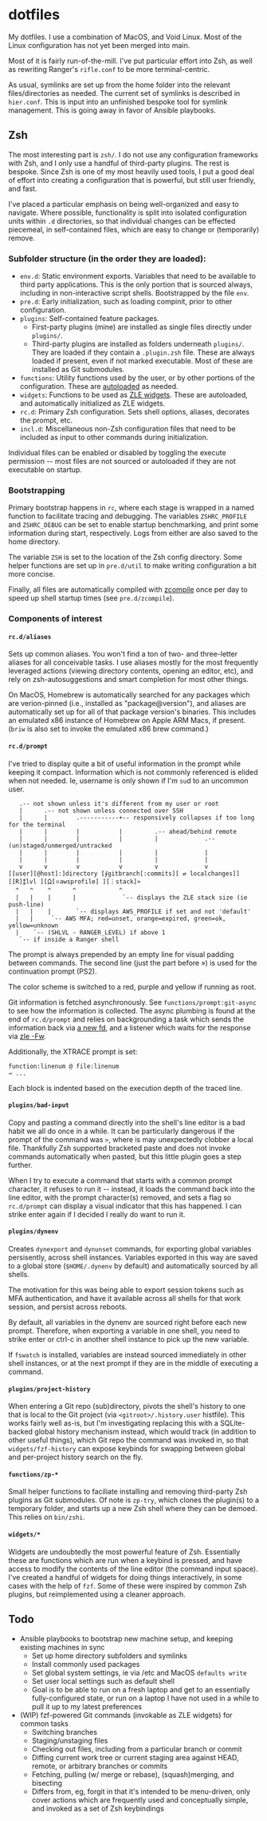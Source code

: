 # dotfiles

My dotfiles. I use a combination of MacOS, and Void Linux. Most of the Linux configuration has not yet been merged into main.

Most of it is fairly run-of-the-mill. I've put particular effort into Zsh, as well as rewriting Ranger's `rifle.conf` to be more terminal-centric.

As usual, symlinks are set up from the home folder into the relevant files/directories as needed. The current set of symlinks is described in `hier.conf`. This is input into an unfinished bespoke tool for symlink management. This is going away in favor of Ansible playbooks.

## Zsh

The most interesting part is `zsh/`. I do not use any configuration frameworks with Zsh, and I only use a handful of third-party plugins. The rest is bespoke. Since Zsh is one of my most heavily used tools, I put a good deal of effort into creating a configuration that is powerful, but still user friendly, and fast.

I've placed a particular emphasis on being well-organized and easy to navigate. Where possible, functionality is split into isolated configuration units within `.d` directories, so that individual changes can be effected piecemeal, in self-contained files, which are easy to change or (temporarily) remove.

### Subfolder structure (in the order they are loaded):

- `env.d`: Static environment exports. Variables that need to be available to third party applications. This is the only portion that is sourced always, including in non-interactive script shells. Bootstrapped by the file `env`.
- `pre.d`: Early initialization, such as loading compinit, prior to other configuration.
- `plugins`: Self-contained feature packages.
  - First-party plugins (mine) are installed as single files directly under `plugins/`.
  - Third-party plugins are installed as folders underneath `plugins/`. They are loaded if they contain a `.plugin.zsh` file. These are always loaded if present, even if not marked executable. Most of these are installed as Git submodules.
- `functions`: Utility functions used by the user, or by other portions of the configuration. These are [autoloaded](https://zsh.sourceforge.io/Doc/Release/Functions.html#Autoloading-Functions) as needed.
- `widgets`: Functions to be used as [ZLE widgets](https://zsh.sourceforge.io/Doc/Release/Zsh-Line-Editor.html#User_002dDefined-Widgets). These are autoloaded, and automatically initialized as ZLE widgets.
- `rc.d`: Primary Zsh configuration. Sets shell options, aliases, decorates the prompt, etc.
- `incl.d`: Miscellaneous non-Zsh configuration files that need to be included as input to other commands during initialization.

Individual files can be enabled or disabled by toggling the execute permission -- most files are not sourced or autoloaded if they are not executable on startup.

### Bootstrapping

Primary bootstrap happens in `rc`, where each stage is wrapped in a named function to facilitate tracing and debugging. The variables `ZSHRC_PROFILE` and `ZSHRC_DEBUG` can be set to enable startup benchmarking, and print some information during start, respectively. Logs from either are also saved to the home directory.

The variable `ZSH` is set to the location of the Zsh config directory. Some helper functions are set up in `pre.d/util` to make writing configuration a bit more concise.

Finally, all files are automatically compiled with [zcompile](https://zsh.sourceforge.io/Doc/Release/Shell-Builtin-Commands.html#index-zcompile) once per day to speed up shell startup times (see `pre.d/zcompile`).

### Components of interest

#### `rc.d/aliases`

Sets up common aliases. You won't find a ton of two- and three-letter aliases for all conceivable tasks. I use aliases mostly for the most frequently leveraged actions (viewing directory contents, opening an editor, etc), and rely on zsh-autosuggestions and smart completion for most other things.

On MacOS, Homebrew is automatically searched for any packages which are verion-pinned (i.e., installed as "package@version"), and aliases are automatically set up for all of that package version's binaries. This includes an emulated x86 instance of Homebrew on Apple ARM Macs, if present. (`briw` is also set to invoke the emulated x86 brew command.)

#### `rc.d/prompt`

I've tried to display quite a bit of useful information in the prompt while keeping it compact. Information which is not commonly referenced is elided when not needed. Ie, username is only shown if I'm `su`d to an uncommon user.

```
   .-- not shown unless it's different from my user or root
   |      .-- not shown unless connected over SSH
   |      |        .-----------+-- responsively collapses if too long for the terminal
   |      |        |           |         .-- ahead/behind remote
   |      |        |           |         |             .-- (un)staged/unmerged/untracked
   |      |        |           |         |             |
   |      |        |           |         |             |
   v      v        v           v         v             v
[[user][@host]:]directory [⨕gitbranch[:commits][ ⇄ localchanges]]
[[R]⁑lvl ][🯊[⠶awsprofile] ][⋮stack]» 
  ^   ^    ^      ^            ^
  |   |    |      |             `-- displays the ZLE stack size (ie push-line)
  |   |    |       `-- displays AWS_PROFILE if set and not 'default'
  |   |     `-- AWS MFA; red=unset, orange=expired, green=ok, yellow=unknown
  |    `-- (SHLVL - RANGER_LEVEL) if above 1
   `-- if inside a Ranger shell
```

The prompt is always prepended by an empty line for visual padding between commands. The second line (just the part before ») is used for the continuation prompt (PS2).

The color scheme is switched to a red, purple and yellow if running as root.

Git information is fetched asynchronously. See `functions/prompt:git-async` to see how the information is collected. The async plumbing is found at the end of `rc.d/prompt` and relies on backgrounding a task which sends the information back via [a new fd](https://zsh.sourceforge.io/Doc/Release/Redirection.html#Opening-file-descriptors-using-parameters), and a listener which waits for the response via [zle -Fw](https://zsh.sourceforge.io/Doc/Release/Zsh-Line-Editor.html#index-zle).

Additionally, the XTRACE prompt is set:

```
function:linenum @ file:linenum
→ ...
```

Each block is indented based on the execution depth of the traced line.

#### `plugins/bad-input`

Copy and pasting a command directly into the shell's line editor is a bad habit we all do once in a while. It can be particularly dangerous if the prompt of the command was `>`, where is may unexpectedly clobber a local file. Thankfully Zsh supported bracketed paste and does not invoke commands automatically when pasted, but this little plugin goes a step further.

When I try to execute a command that starts with a common prompt character, it refuses to run it -- instead, it loads the command back into the line editor, with the prompt character(s) removed, and sets a flag so `rc.d/prompt` can display a visual indicator that this has happened. I can strike enter again if I decided I really do want to run it.

#### `plugins/dynenv`

Creates `dynexport` and `dynunset` commands, for exporting global variables persisently, across shell instances. Variables exported in this way are saved to a global store (`$HOME/.dynenv` by default) and automatically sourced by all shells.

The motivation for this was being able to export session tokens such as MFA authentication, and have it available across all shells for that work session, and persist across reboots.

By default, all variables in the dynenv are sourced right before each new prompt. Therefore, when exporting a variable in one shell, you need to strike enter or ctrl-c in another shell instance to pick up the new variable.

If `fswatch` is installed, variables are instead sourced immediately in other shell instances, or at the next prompt if they are in the middle of executing a command.

#### `plugins/project-history`

When entering a Git repo (sub)directory, pivots the shell's history to one that is local to the Git project (via `<gitroot>/.history.user` histfile). This works fairly well as-is, but I'm investigating replacing this with a SQLite-backed global history mechanism instead, which would track (in addition to other useful things), which Git repo the command was invoked in, so that `widgets/fzf-history` can expose keybinds for swapping between global and per-project history search on the fly.

#### `functions/zp-*`

Small helper functions to faciliate installing and removing third-party Zsh plugins as Git submodules. Of note is `zp-try`, which clones the plugin(s) to a temporary folder, and starts up a new Zsh shell where they can be demoed. This relies on `bin/zshi`.

#### `widgets/*`

Widgets are undoubtedly the most powerful feature of Zsh. Essentially these are functions which are run when a keybind is pressed, and have access to modify the contents of the line editor (the command input space). I've created a handful of widgets for doing things interactively, in some cases with the help of `fzf`. Some of these were inspired by common Zsh plugins, but reimplemented using a cleaner approach.

## Todo

- Ansible playbooks to bootstrap new machine setup, and keeping existing machines in sync
  - Set up home directory subfolders and symlinks
  - Install commonly used packages
  - Set global system settings, ie via /etc and MacOS `defaults write`
  - Set user local settings such as default shell
  - Goal is to be able to run on a fresh laptop and get to an essentially fully-configured state, or run on a laptop I have not used in a while to pull it up to my latest preferences
- (WIP) fzf-powered Git commands (invokable as ZLE widgets) for common tasks
  - Switching branches
  - Staging/unstaging files
  - Checking out files, including from a particular branch or commit
  - Diffing current work tree or current staging area against HEAD, remote, or arbitrary branches or commits
  - Fetching, pulling (w/ merge or rebase), (squash)merging, and bisecting
  - Differs from, eg, forgit in that it's intended to be menu-driven, only cover actions which are frequently used and conceptually simple, and invoked as a set of Zsh keybindings
